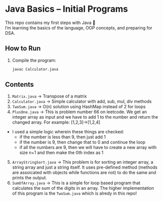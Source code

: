 # Java Basics – Initial Programs

This repo contains my first steps with Java 🚀  
I’m learning the basics of the language, OOP concepts, and preparing for DSA.  

## How to Run
1. Compile the program:
   ```bash
   javac Calculator.java

## Contents
1. `Matrix.java` → Transpose of a matrix
2. `Calculator.java` → Simple calculator with add, sub, mul, div methods
3.  `TwoSum.java` -> O(n) solution using HashMap instead of 2 for loops
4.  `PlusOne.java` -> This is problem number 66 on leetcode. 
   We get an integer array as input and we have to add 1 to the number and return the changed array. For example: [1,2,3]->[1,2,4]
   - I used a simple logic wherein these things are checked:
      - if the number is less than 9, then just add 1
      - if the number is 9, then change that to 0 and continue the loop
      - if all the numbers are 9, then we will have to create a new array with size n+1 and then make the 0th index as 1
5. `ArrayStringSort.java` -> This problem is for sorting an integer array, a string array and just a string itself. It uses pre-defined method (methods are assoicated with objects while functions are not) to do the same and prints the output.
6. `SumOfArray.java` -> This is a simple for loop based program that calculates the sum of the digits in an array. The higher implementation of this program is the `TwoSum.java` which is alredy in this repo!


